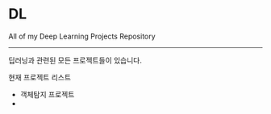 # DL
All of my Deep Learning Projects Repository

---
딥러닝과 관련된 모든 프로젝트들이 있습니다.

현재 프로젝트 리스트
- 객체탐지 프로젝트
- 
